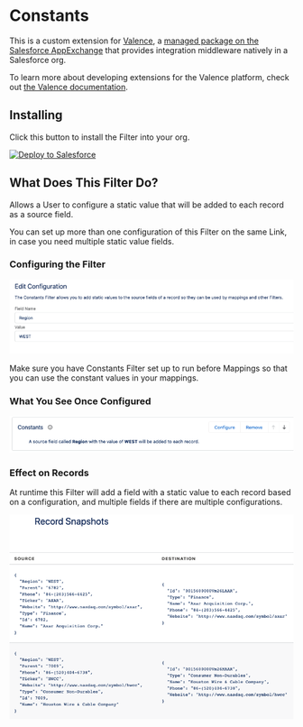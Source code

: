 # Constants

This is a custom extension for <a href="https://valence.app">Valence</a>, a <a href="https://appexchange.salesforce.com/appxListingDetail?listingId=a0N3A00000EORP4UAP">managed package on the Salesforce AppExchange</a> that provides integration middleware natively in a Salesforce org.

To learn more about developing extensions for the Valence platform, check out <a href="https://docs.valence.app">the Valence documentation</a>.

## Installing

Click this button to install the Filter into your org.

<a href="https://githubsfdeploy.herokuapp.com?owner=valence-filters&repo=constants&ref=main">
  <img alt="Deploy to Salesforce"
       src="https://raw.githubusercontent.com/afawcett/githubsfdeploy/master/deploy.png">
</a>

## What Does This Filter Do?

Allows a User to configure a static value that will be added to each record as a source field.

You can set up more than one configuration of this Filter on the same Link, in case you need multiple static value fields.

### Configuring the Filter

![Here's what configuring the Filter looks like](/images/configuring.png)

Make sure you have Constants Filter set up to run before Mappings so that you can use the constant values in your mappings.

### What You See Once Configured

![Each configuration shows an explanation of its effects](/images/explainer.png)

### Effect on Records

At runtime this Filter will add a field with a static value to each record based on a configuration, and multiple fields if there are multiple configurations.

![Here's what records look like because of this Filter](/images/results.png)
